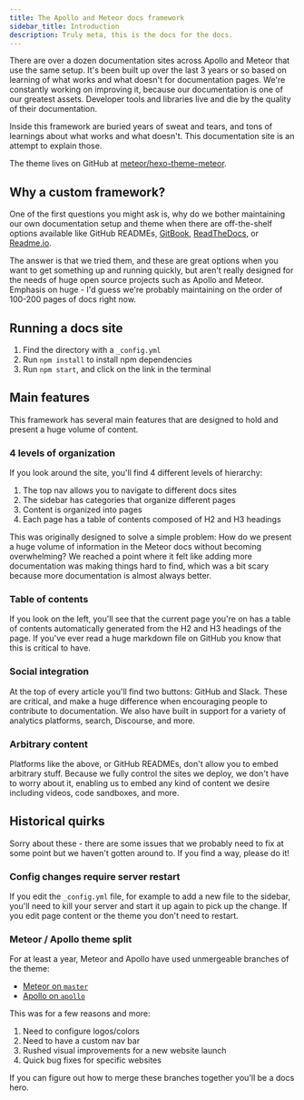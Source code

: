 ```yaml
---
title: The Apollo and Meteor docs framework
sidebar_title: Introduction
description: Truly meta, this is the docs for the docs.
---
```


There are over a dozen documentation sites across Apollo and Meteor that use the same setup. It's been built up over the last 3 years or so based on learning of what works and what doesn't for documentation pages. We're constantly working on improving it, because our documentation is one of our greatest assets. Developer tools and libraries live and die by the quality of their documentation.

Inside this framework are buried years of sweat and tears, and tons of learnings about what works and what doesn't. This documentation site is an attempt to explain those.

The theme lives on GitHub at [meteor/hexo-theme-meteor](https://github.com/meteor/hexo-theme-meteor).

<h2 id="why">Why a custom framework?</h2>

One of the first questions you might ask is, why do we bother maintaining our own documentation setup and theme when there are off-the-shelf options available like GitHub READMEs, [GitBook](https://www.gitbook.com/), [ReadTheDocs](https://readthedocs.org/), or [Readme.io](http://readme.io/).

The answer is that we tried them, and these are great options when you want to get something up and running quickly, but aren't really designed for the needs of huge open source projects such as Apollo and Meteor. Emphasis on huge - I'd guess we're probably maintaining on the order of 100-200 pages of docs right now.

<h2 id="running">Running a docs site</h2>

1. Find the directory with a `_config.yml`
2. Run `npm install` to install npm dependencies
3. Run `npm start`, and click on the link in the terminal

<h2 id="features">Main features</h2>

This framework has several main features that are designed to hold and present a huge volume of content.

<h3 id="organization">4 levels of organization</h3>

If you look around the site, you'll find 4 different levels of hierarchy:

1. The top nav allows you to navigate to different docs sites
2. The sidebar has categories that organize different pages
3. Content is organized into pages
4. Each page has a table of contents composed of H2 and H3 headings

This was originally designed to solve a simple problem: How do we present a huge volume of information in the Meteor docs without becoming overwhelming? We reached a point where it felt like adding more documentation was making things hard to find, which was a bit scary because more documentation is almost always better.

<h3 id="toc">Table of contents</h3>

If you look on the left, you'll see that the current page you're on has a table of contents automatically generated from the H2 and H3 headings of the page. If you've ever read a huge markdown file on GitHub you know that this is critical to have.

<h3 id="social">Social integration</h3>

At the top of every article you'll find two buttons: GitHub and Slack. These are critical, and make a huge difference when encouraging people to contribute to documentation. We also have built in support for a variety of analytics platforms, search, Discourse, and more.

<h3 id="flexible">Arbitrary content</h3>

Platforms like the above, or GitHub READMEs, don't allow you to embed arbitrary stuff. Because we fully control the sites we deploy, we don't have to worry about it, enabling us to embed any kind of content we desire including videos, code sandboxes, and more.

<h2 id="quirks">Historical quirks</h2>

Sorry about these - there are some issues that we probably need to fix at some point but we haven't gotten around to. If you find a way, please do it!

<h3 id="config-refresh">Config changes require server restart</h3>

If you edit the `_config.yml` file, for example to add a new file to the sidebar, you'll need to kill your server and start it up again to pick up the change. If you edit page content or the theme you don't need to restart.

<h3 id="meteor-apollo-split">Meteor / Apollo theme split</h3>

For at least a year, Meteor and Apollo have used unmergeable branches of the theme:

- [Meteor on `master`](https://github.com/meteor/hexo-theme-meteor)
- [Apollo on `apollo`](https://github.com/meteor/hexo-theme-meteor/pull/42)

This was for a few reasons and more:

1. Need to configure logos/colors
2. Need to have a custom nav bar
3. Rushed visual improvements for a new website launch
4. Quick bug fixes for specific websites

If you can figure out how to merge these branches together you'll be a docs hero.
